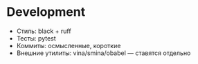 # Development

- Стиль: black + ruff
- Тесты: pytest
- Коммиты: осмысленные, короткие
- Внешние утилиты: vina/smina/obabel — ставятся отдельно
